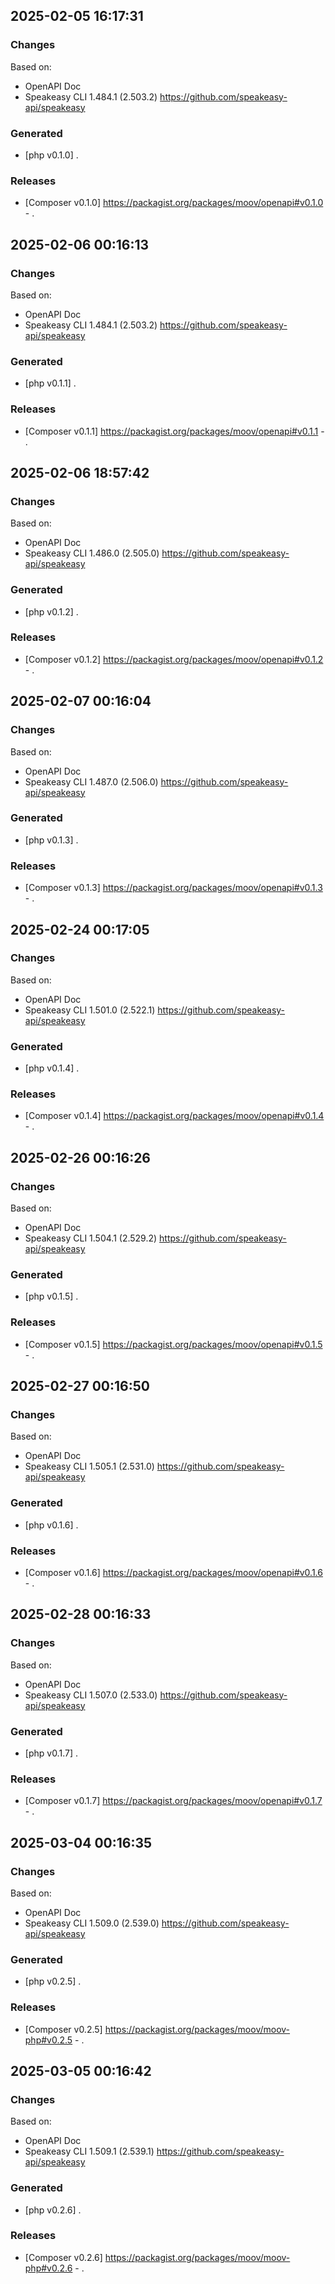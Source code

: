 

## 2025-02-05 16:17:31
### Changes
Based on:
- OpenAPI Doc  
- Speakeasy CLI 1.484.1 (2.503.2) https://github.com/speakeasy-api/speakeasy
### Generated
- [php v0.1.0] .
### Releases
- [Composer v0.1.0] https://packagist.org/packages/moov/openapi#v0.1.0 - .

## 2025-02-06 00:16:13
### Changes
Based on:
- OpenAPI Doc  
- Speakeasy CLI 1.484.1 (2.503.2) https://github.com/speakeasy-api/speakeasy
### Generated
- [php v0.1.1] .
### Releases
- [Composer v0.1.1] https://packagist.org/packages/moov/openapi#v0.1.1 - .

## 2025-02-06 18:57:42
### Changes
Based on:
- OpenAPI Doc  
- Speakeasy CLI 1.486.0 (2.505.0) https://github.com/speakeasy-api/speakeasy
### Generated
- [php v0.1.2] .
### Releases
- [Composer v0.1.2] https://packagist.org/packages/moov/openapi#v0.1.2 - .

## 2025-02-07 00:16:04
### Changes
Based on:
- OpenAPI Doc  
- Speakeasy CLI 1.487.0 (2.506.0) https://github.com/speakeasy-api/speakeasy
### Generated
- [php v0.1.3] .
### Releases
- [Composer v0.1.3] https://packagist.org/packages/moov/openapi#v0.1.3 - .

## 2025-02-24 00:17:05
### Changes
Based on:
- OpenAPI Doc  
- Speakeasy CLI 1.501.0 (2.522.1) https://github.com/speakeasy-api/speakeasy
### Generated
- [php v0.1.4] .
### Releases
- [Composer v0.1.4] https://packagist.org/packages/moov/openapi#v0.1.4 - .

## 2025-02-26 00:16:26
### Changes
Based on:
- OpenAPI Doc  
- Speakeasy CLI 1.504.1 (2.529.2) https://github.com/speakeasy-api/speakeasy
### Generated
- [php v0.1.5] .
### Releases
- [Composer v0.1.5] https://packagist.org/packages/moov/openapi#v0.1.5 - .

## 2025-02-27 00:16:50
### Changes
Based on:
- OpenAPI Doc  
- Speakeasy CLI 1.505.1 (2.531.0) https://github.com/speakeasy-api/speakeasy
### Generated
- [php v0.1.6] .
### Releases
- [Composer v0.1.6] https://packagist.org/packages/moov/openapi#v0.1.6 - .

## 2025-02-28 00:16:33
### Changes
Based on:
- OpenAPI Doc  
- Speakeasy CLI 1.507.0 (2.533.0) https://github.com/speakeasy-api/speakeasy
### Generated
- [php v0.1.7] .
### Releases
- [Composer v0.1.7] https://packagist.org/packages/moov/openapi#v0.1.7 - .

## 2025-03-04 00:16:35
### Changes
Based on:
- OpenAPI Doc  
- Speakeasy CLI 1.509.0 (2.539.0) https://github.com/speakeasy-api/speakeasy
### Generated
- [php v0.2.5] .
### Releases
- [Composer v0.2.5] https://packagist.org/packages/moov/moov-php#v0.2.5 - .

## 2025-03-05 00:16:42
### Changes
Based on:
- OpenAPI Doc  
- Speakeasy CLI 1.509.1 (2.539.1) https://github.com/speakeasy-api/speakeasy
### Generated
- [php v0.2.6] .
### Releases
- [Composer v0.2.6] https://packagist.org/packages/moov/moov-php#v0.2.6 - .